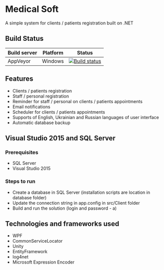 # Medical Soft
A simple system for clients / patients registration built on .NET

## Build Status
| Build server| Platform       | Status      |
|-------------|----------------|-------------|
| AppVeyor    | Windows        |[![Build status](https://ci.appveyor.com/api/projects/status/wfcu51b8g9s40avo?svg=true)](https://ci.appveyor.com/project/linuxchata/medical-soft/branch/master) |

## Features
- Clients / patients registration
- Staff / personal registration
- Reminder for staff / personal on clients / patients appointments
- Email notifications
- Scheduler for clients / patients appointments
- Supports of English, Ukrainian and Russian languages of user interface
- Automatic database backup

## Visual Studio 2015 and SQL Server
### Prerequisites
- SQL Server
- Visual Studio 2015

### Steps to run
- Create a database in SQL Server (installation scripts are location in database folder)
- Update the connection string in app.config in src/Client folder
- Build and run the solution (login and password - a)

## Technologies and frameworks used
- WPF
- CommonServiceLocator
- Unity
- EntityFramework
- log4net
- Microsoft Expression Encoder
